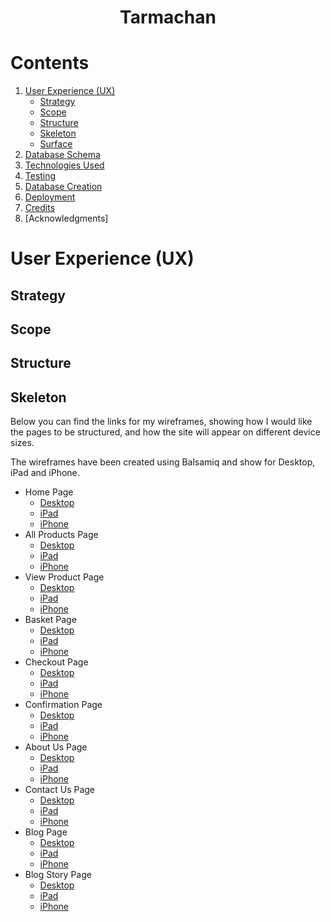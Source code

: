 <h1 align="center">Tarmachan</h1>

# Contents

1. [User Experience (UX)](#user-experience-(ux))
    - [Strategy](#strategy)
    - [Scope](#scope)
    - [Structure](#structure)
    - [Skeleton](#skeleton)
    - [Surface](#surface)
2. [Database Schema](#database-schema)
3. [Technologies Used](#technologies-used)
4. [Testing](#testing)
5. [Database Creation](#database-creation)
6. [Deployment](#deployment)
7. [Credits](#credits)
8. [Acknowledgments]


# User Experience (UX)

## Strategy

## Scope

## Structure

## Skeleton

Below you can find the links for my wireframes, showing how I would like the pages to be structured, and how the site will appear on different device sizes. 

The wireframes have been created using Balsamiq and show for Desktop, iPad and iPhone. 

- Home Page
    - [Desktop](documentation/wireframes/home-page/home-page-desktop.png)
    - [iPad](documentation/wireframes/home-page/home-page-ipad.png)
    - [iPhone](documentation/wireframes/home-page/home-page-iphone.png)
- All Products Page
    - [Desktop](documentation/wireframes/all-products-page/all-products-page-desktop.png)
    - [iPad](documentation/wireframes/all-products-page/all-products-page-ipad.png)
    - [iPhone](documentation/wireframes/all-products-page/all-products-page-iphone.png)
- View Product Page
    - [Desktop](documentation/wireframes/view-product-page/product-page-desktop.png)
    - [iPad](documentation/wireframes/view-product-page/product-page-ipad.png)
    - [iPhone](documentation/wireframes/view-product-page/product-page-iphone.png)
- Basket Page
    - [Desktop](documentation/wireframes/basket-page/basket-page-desktop.png)
    - [iPad](documentation/wireframes/basket-page/basket-page-ipad.png)
    - [iPhone](documentation/wireframes/basket-page/basket-page-iphone.png)
- Checkout Page
    - [Desktop](documentation/wireframes/checkout-page/checkout-page-desktop-r.png)
    - [iPad](documentation/wireframes/checkout-page/checkout-page-ipad-r.png)
    - [iPhone](documentation/wireframes/checkout-page/checkout-page-iphone-r.png)
- Confirmation Page
    - [Desktop](documentation/wireframes/confirmation-page/confirmation-page-desktop-r.png)
    - [iPad](documentation/wireframes/confirmation-page/confirmation-page-ipad-r.png)
    - [iPhone](documentation/wireframes/confirmation-page/confirmation-page-iphone-r.png)
- About Us Page
    - [Desktop](documentation/wireframes/about-us-page/about-us-desktop-r.png)
    - [iPad](documentation/wireframes/about-us-page/about-us-ipad-r.png)
    - [iPhone](documentation/wireframes/about-us-page/about-us-iphone-r.png)
- Contact Us Page
    - [Desktop](documentation/wireframes/contact-us-page/contact-us-desktop-r.png)
    - [iPad](documentation/wireframes/contact-us-page/contact-us-ipad-r.png)
    - [iPhone](documentation/wireframes/contact-us-page/contact-us-iphone-r.png)
- Blog Page
    - [Desktop](documentation/wireframes/blog-page/blog-page-desktop-r.png)
    - [iPad](documentation/wireframes/blog-page/blog-page-ipad-r.png)
    - [iPhone](documentation/wireframes/blog-page/blog-page-iphone-r.png)
- Blog Story Page
    - [Desktop](documentation/wireframes/blog-story-page/blog-story-desktop-r.png)
    - [iPad](documentation/wireframes/blog-story-page/blog-story-ipad-r.png)
    - [iPhone](documentation/wireframes/blog-story-page/blog-story-iphone-r.png)
